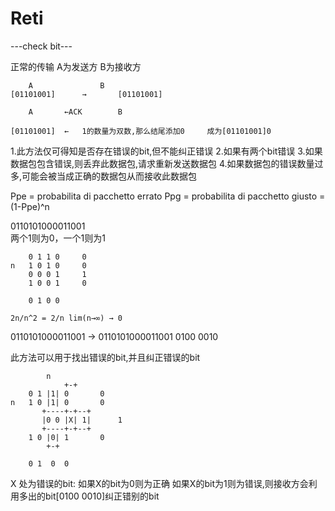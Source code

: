 # Reti

---check bit---

正常的传输		A为发送方		B为接收方
```
	A				B
[01101001]		→		[01101001]

	A		←ACK		B

[01101001]	← 	1的数量为双数,那么结尾添加0 	成为[01101001]0
```
1.此方法仅可得知是否存在错误的bit,但不能纠正错误
2.如果有两个bit错误
3.如果数据包包含错误,则丢弃此数据包,请求重新发送数据包
4.如果数据包的错误数量过多,可能会被当成正确的数据包从而接收此数据包

Ppe = probabilita di pacchetto errato
Ppg = probabilita di pacchetto giusto = (1-Ppe)^n


0110101000011001	
两个1则为0，一个1则为1
```		n
	0 1 1 0		0
n	1 0 1 0		0
	0 0 0 1		1
	1 0 0 1		0

	0 1 0 0
```
	2n/n^2 = 2/n lim(n→∞) → 0

0110101000011001 →	0110101000011001 0100 0010

此方法可以用于找出错误的bit,并且纠正错误的bit

```
		n
            +-+
	0 1 |1| 0		0
n	1 0 |1| 0		0
       +----+-+--+			
       |0 0 |X| 1|		1
       +----+-+--+
	1 0 |0| 1		0
	    +-+

	0 1  0  0
```
X 处为错误的bit:	如果X的bit为0则为正确
					如果X的bit为1则为错误,则接收方会利用多出的bit[0100 0010]纠正错别的bit
